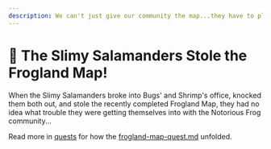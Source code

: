 ```yaml
---
description: We can't just give our community the map...they have to play for it.
---
```


# 🦎 The Slimy Salamanders Stole the Frogland Map!

When the Slimy Salamanders broke into Bugs' and Shrimp's office, knocked them both out, and stole the recently completed Frogland Map, they had no idea what trouble they were getting themselves into with the Notorious Frog community...

Read more in [quests](../../quests/ "mention") for how the [frogland-map-quest.md](../../quests/frogland-map-quest.md "mention") unfolded.&#x20;
